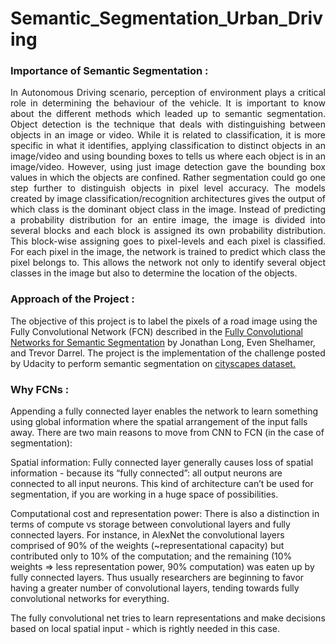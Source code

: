# Semantic_Segmentation_Urban_Driving


### Importance of Semantic Segmentation :

<p align="justify">
In Autonomous Driving scenario, perception of environment plays a critical role in determining the behaviour of the vehicle. It is important to know about the different methods which leaded up to semantic segmentation. Object detection is the technique that deals with distinguishing between objects in an image or video. While it is related to classification, it is more specific in what it identifies, applying classification to distinct objects in an image/video and using bounding boxes to tells us where each object is in an image/video. However, using just image detection gave the bounding box values in which the objects are confined. Rather segmentation could go one step further to distinguish objects in pixel level accuracy. The models created by image classification/recognition architectures gives the output of which class is the dominant object class in the image. Instead of predicting a probability distribution for an entire image, the image is divided into several blocks and each block is assigned its own probability distribution. This block-wise assigning goes to pixel-levels and each pixel is classified. For each pixel in the image, the network is trained to predict which class the pixel belongs to. This allows the network not only to identify several object classes in the image but also to determine the location of the objects.

 </p>


### Approach of the Project :

The objective of this project is to label the pixels of a road image using the Fully Convolutional Network (FCN) described in the [Fully Convolutional Networks for Semantic Segmentation](https://people.eecs.berkeley.edu/~jonlong/long_shelhamer_fcn.pdf) by Jonathan Long, Even Shelhamer, and Trevor Darrel. The project is the implementation of the challenge posted by Udacity to perform semantic segmentation on <a href="https://www.cityscapes-dataset.com/" name="p2_code">cityscapes dataset.</a>



### Why FCNs :
Appending a fully connected layer enables the network to learn something using global information where the spatial arrangement of the input falls away. There are two main reasons to move from CNN to FCN (in the case of segmentation):

Spatial information: Fully connected layer generally causes loss of spatial information - because its “fully connected”: all output neurons are connected to all input neurons. This kind of architecture can’t be used for segmentation, if you are working in a huge space of possibilities.

Computational cost and representation power: There is also a distinction in terms of compute vs storage between convolutional layers and fully connected layers. For instance, in AlexNet the convolutional layers comprised of 90% of the weights (~representational capacity) but contributed only to 10% of the computation; and the remaining (10% weights => less representation power, 90% computation) was eaten up by fully connected layers. Thus usually researchers are beginning to favor having a greater number of convolutional layers, tending towards fully convolutional networks for everything.

The fully convolutional net tries to learn representations and make decisions based on local spatial input - which is rightly needed in this case.


